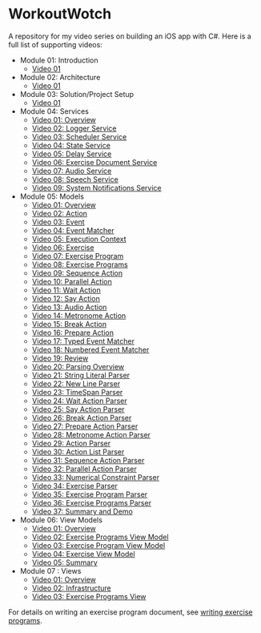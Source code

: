 WorkoutWotch
============

A repository for my video series on building an iOS app with C#. Here is a full list of supporting videos:

* Module 01: Introduction
  * [Video 01](http://youtu.be/rpiVOiKdqog)
* Module 02: Architecture
  * [Video 01](http://youtu.be/kSADWnL1HxU)
* Module 03: Solution/Project Setup
  * [Video 01](http://youtu.be/GQT6L2WpfEc)
* Module 04: Services
  * [Video 01: Overview](http://youtu.be/OvbpqFHJRXc)
  * [Video 02: Logger Service](http://youtu.be/0Kgp4GigOPE)
  * [Video 03: Scheduler Service](http://youtu.be/5l5xXzYWsSI)
  * [Video 04: State Service](http://youtu.be/6bEvIoE_rm8)
  * [Video 05: Delay Service](http://youtu.be/Ex7ouQIgDWM)
  * [Video 06: Exercise Document Service](http://youtu.be/AZ8uzF6at74)
  * [Video 07: Audio Service](http://youtu.be/wT06GvzoGFs)
  * [Video 08: Speech Service](http://youtu.be/WvW6ZbjWuOk)
  * [Video 09: System Notifications Service](http://youtu.be/bvhujyDH0VE)
* Module 05: Models
  * [Video 01: Overview](http://youtu.be/gGPHYl1bFBY)
  * [Video 02: Action](http://youtu.be/kypi98ur3ZE)
  * [Video 03: Event](http://youtu.be/6Igd9v6Ae7c)
  * [Video 04: Event Matcher](http://youtu.be/4wSZkocu40o)
  * [Video 05: Execution Context](http://youtu.be/oIEIcC_t-WA)
  * [Video 06: Exercise](http://youtu.be/T_dwGiBXuzU)
  * [Video 07: Exercise Program](http://youtu.be/WhQx7d0i2Tw)
  * [Video 08: Exercise Programs](http://youtu.be/Z23m9V4RV78)
  * [Video 09: Sequence Action](http://youtu.be/BZlbV4XxiCY)
  * [Video 10: Parallel Action](http://youtu.be/bHuBNTho8FU)
  * [Video 11: Wait Action](http://youtu.be/YFzeeR8PUKk)
  * [Video 12: Say Action](http://youtu.be/lgYuwaa54SU)
  * [Video 13: Audio Action](http://youtu.be/AQ_LRVwieB4)
  * [Video 14: Metronome Action](http://youtu.be/QeO9k40c0hc)
  * [Video 15: Break Action](http://youtu.be/TzZiCB9hLO4)
  * [Video 16: Prepare Action](http://youtu.be/9-S3tyZ9kpc)
  * [Video 17: Typed Event Matcher](http://youtu.be/ysFaLQp2Ym0)
  * [Video 18: Numbered Event Matcher](http://youtu.be/UukmAbk-5Ic)
  * [Video 19: Review](http://youtu.be/qHNEc0BVRhc)
  * [Video 20: Parsing Overview](http://youtu.be/Wx7FvPESEKs)
  * [Video 21: String Literal Parser](http://youtu.be/D8SuTLoRlU8)
  * [Video 22: New Line Parser](http://youtu.be/ugSu3bpEir8)
  * [Video 23: TimeSpan Parser](http://youtu.be/2pixgW18IpI)
  * [Video 24: Wait Action Parser](http://youtu.be/_q97aASrB1o)
  * [Video 25: Say Action Parser](http://youtu.be/RJ6jcyIE9lo)
  * [Video 26: Break Action Parser](http://youtu.be/5z7UbopQ1H0)
  * [Video 27: Prepare Action Parser](http://youtu.be/6sLKVYKxxxc)
  * [Video 28: Metronome Action Parser](http://youtu.be/4jZkNy5pc6s)
  * [Video 29: Action Parser](http://youtu.be/91PUhKLjuBY)
  * [Video 30: Action List Parser](http://youtu.be/tEN7jZq8LhA)
  * [Video 31: Sequence Action Parser](http://youtu.be/uNqMVS0SFjA)
  * [Video 32: Parallel Action Parser](http://youtu.be/WcNzHl4mVXM)
  * [Video 33: Numerical Constraint Parser](http://youtu.be/jhO1ePC2t-c)
  * [Video 34: Exercise Parser](http://youtu.be/7pE1uRhZL6g)
  * [Video 35: Exercise Program Parser](http://youtu.be/fKa16E5lUEY)
  * [Video 36: Exercise Programs Parser](http://youtu.be/kWpS-3ylYA0)
  * [Video 37: Summary and Demo](http://youtu.be/GuuH-2yNrjk)
* Module 06: View Models
  * [Video 01: Overview](http://youtu.be/sla6K5J8PVs)
  * [Video 02: Exercise Programs View Model](http://youtu.be/dTFyZ2HJqNE)
  * [Video 03: Exercise Program View Model](http://youtu.be/2ON9iiCIhRk)
  * [Video 04: Exercise View Model](http://youtu.be/IbGpR_LEUkc)
  * [Video 05: Summary](http://youtu.be/Z-7_-hpaHE0)
* Module 07 : Views
  * [Video 01: Overview](http://youtu.be/4VEZnYu6p1I)
  * [Video 02: Infrastructure](http://youtu.be/Oqa33R8ZIMs)
  * [Video 03: Exercise Programs View](http://youtu.be/I_jherfsRKk)

For details on writing an exercise program document, see [writing exercise programs](Doc/writing-exercise-programs.md).